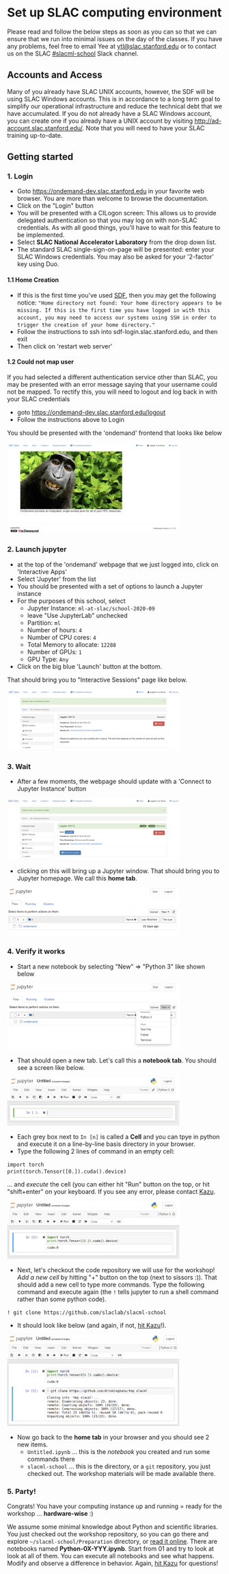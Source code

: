 # Set up SLAC computing environment

Please read and follow the below steps as soon as you can so that we can ensure that we run into minimal issues on the day of the classes. If you have any problems, feel free to email Yee at ytl@slac.stanford.edu or to contact us on the SLAC [#slacml-school](https://slac.slack.com/archives/C01B0B03HC3) Slack channel.

## Accounts and Access
Many of you already have SLAC UNIX accounts, however, the SDF will be using SLAC Windows accounts. This is in accordance to a long term goal to simplify our operational infrastructure and reduce the technical debt that we have accumulated.
If you do not already have a SLAC Windows account, you can create one if you already have a UNIX account by visiting http://ad-account.slac.stanford.edu/. Note that you will need to have your SLAC training up-to-date.

## Getting started

### 1. Login
* Goto https://ondemand-dev.slac.stanford.edu in your favorite web browser. You are more than welcome to browse the documentation.
* Click on the "Login" button
* You will be presented with a CILogon screen: This allows us to provide delegated authentication so that you may log on with non-SLAC credentials. As with all good things, you'll have to wait for this feature to be implemented.
* Select **SLAC National Accelerator Laboratory** from the drop down list.
* The standard SLAC single-sign-on-page will be presented: enter your SLAC Windows credentials. You may also be asked for your '2-factor' key using Duo.

#### 1.1 Home Creation

* If this is the first time you've used [SDF](https://ondemand-dev.slac.stanford.edu), then you may get the following notice: ```"Home directory not found: Your home directory appears to be missing. If this is the first time you have logged in with this account, you may need to access our systems using SSH in order to trigger the creation of your home directory."```
* Follow the instructions to ssh into sdf-login.slac.stanford.edu, and then exit
* Then click on 'restart web server'

#### 1.2 Could not map user

If you had selected a different authentication service other than SLAC, you may be presented with an error message saying that your username could not be mapped. To rectify this, you will need to logout and log back in with your SLAC credentials

* goto https://ondemand-dev.slac.stanford.edu/logout
* Follow the instructions above to Login


You should be presented with the 'ondemand' frontend that looks like below

<img src="figures/ondemand.png" width="80%">

### 2. Launch jupyter
- at the top of the 'ondemand' webpage that we just logged into, click on 'Interactive Apps'
- Select 'Jupyter' from the list
- You should be presented with a set of options to launch a Jupyter instance
- For the purposes of this school, select 
  - Jupyter Instance: `ml-at-slac/school-2020-09`
  - leave "Use JupyterLab" unchecked
  - Partition: `ml`
  - Number of hours: `4`
  - Number of CPU cores: `4`
  - Total Memory to allocate: `12288`
  - Number of GPUs: `1`
  - GPU Type: `Any`
- Click on the big blue 'Launch' button at the bottom.

That should bring you to "Interactive Sessions" page like below.

<img src="figures/jupyter_queued.png" width="80%">

### 3. Wait

- After a few moments, the webpage should update with a 'Connect to Jupyter Instance' button
<img src="figures/jupyter_running.png" width="80%">

- clicking on this will bring up a Jupyter window. That should bring you to Jupyter homepage. We call this **home tab**.
<img src="figures/jupyter_login.png" width="80%">

### 4. Verify it works

- Start a new notebook by selecting "New" => "Python 3" like shown below
<img src="figures/jupyter_starting.png" width="80%">

- That should open a new tab. Let's call this a **notebook tab**. You should see a screen like below.

<img src="figures/jupyter_notebook.png" width="80%">

- Each grey box next to `In [n]` is called a **Cell** and you can tpye in python and execute it on a line-by-line basis directory in your browser.
- Type the following 2 lines of command in an empty cell: 

```
import torch
print(torch.Tensor([0.]).cuda().device)
```
... and _execute_ the cell (you can either hit "Run" button on the top, or hit "shift+enter" on your keyboard. If you see any error, please contact [Kazu](mailto:kterao@slac.stanford.edu).

<img src="figures/jupyter_checked.png" width="80%">

- Next, let's checkout the code repository we will use for the workshop! _Add a new cell_ by hitting "+" button on the top (next to sissors :)). That should add a new cell to type more commands. Type the following command and execute again (the `!` tells jupyter to run a shell command rather than some python code).

```
! git clone https://github.com/slaclab/slacml-school
```
- It should look like below (and again, if not, [hit Kazu](mailto:kterao@slac.stanford.edu)!).

<img src="figures/jupyter_clone.png" width="80%">

- Now go back to the **home tab** in your browser and you should see 2 new items.
  - `Untitled.ipynb` ... this is the _notebook_ you created and run some commands there
  - `slacml-school` ... this is the directory, or a `git` repository, you just checked out. The workshop materials will be made available there.

### 5. Party!

Congrats! You have your computing instance up and running = ready for the workshop ... **hardware-wise** :)

We assume some minimal knowledge about Python and scientific libraries. You just checked out the workshop repository, so you can go there and explore `~/slacml-school/Preparation` directory, or [read it online](Preparation/README.md). There are notebooks named **Python-0X-YYY.ipynb**. Start from 01 and try to look at look at all of them. You can execute all notebooks and see what happens. Modify and observe a difference in behavior. Again, [hit Kazu](mailto:kterao@slac.stanford.edu) for questions!

